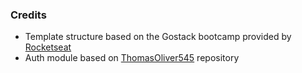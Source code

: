 ### Credits

- Template structure based on the Gostack bootcamp provided by [Rocketseat](https://github.com/Rocketseat)
- Auth module based on [ThomasOliver545](https://github.com/ThomasOliver545/Blog-with-NestJS-and-Angular) repository
